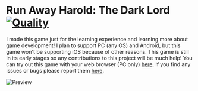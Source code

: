 # Run Away Harold: The Dark Lord [![Quality](https://app.codacy.com/project/badge/Grade/0b063c6c496d4a04ad190e6e8666a0b6)](https://www.codacy.com/manual/dentolos19/RunAwayHarold?utm_source=github.com&amp;utm_medium=referral&amp;utm_content=dentolos19/RunAwayHarold&amp;utm_campaign=Badge_Grade)

I made this game just for the learning experience and learning more about game development! I plan to support PC (any OS) and Android, but this game won't be supporting iOS because of other reasons. This game is still in its early stages so any contributions to this project will be much help! You can try out this game with your web browser (PC only) [here](https://dentolos19.github.io/RunAwayHarold). If you find any issues or bugs please report them [here](https://github.com/dentolos19/RunAwayHarold/issues).

![Preview](https://dentolos19.github.io/images/runawayharold.png)
